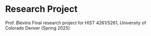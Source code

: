 # Research Project
Prof. Blevins
Final research project for HIST 4261/5261, University of Colorado Denver (Spring 2025)
